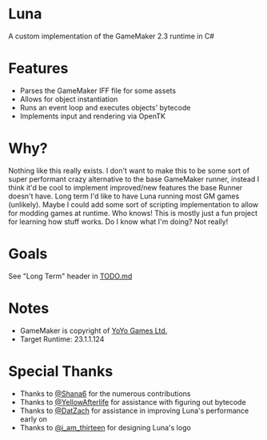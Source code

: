 # Luna
A custom implementation of the GameMaker 2.3 runtime in C#

# Features
- Parses the GameMaker IFF file for some assets
- Allows for object instantiation
- Runs an event loop and executes objects' bytecode
- Implements input and rendering via OpenTK

# Why?
Nothing like this really exists. I don't want to make this to be some sort of super performant crazy alternative to the base GameMaker runner, instead I think it'd be cool to implement improved/new features the base Runner doesn't have. Long term I'd like to have Luna running most GM games (unlikely). Maybe I could add some sort of scripting implementation to allow for modding games at runtime. Who knows! This is mostly just a fun project for learning how stuff works. Do I know what I'm doing? Not really!

# Goals
See "Long Term" header in [TODO.md](https://github.com/nommiin/Luna/blob/master/TODO.md)

# Notes
- GameMaker is copyright of [YoYo Games Ltd.](https://www.yoyogames.com/)
- Target Runtime: 23.1.1.124

# Special Thanks
- Thanks to [@Shana6](https://github.com/Shana6) for the numerous contributions 
- Thanks to [@YellowAfterlife](https://github.com/YellowAfterlife) for assistance with figuring out bytecode
- Thanks to [@DatZach](https://github.com/DatZach) for assistance in improving Luna's performance early on
- Thanks to [@i_am_thirteen](https://twitter.com/i_am_thirteen) for designing Luna's logo